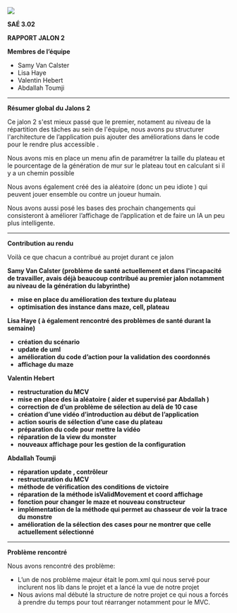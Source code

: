 



![](ImageSuivi.png)

**SAÉ 3.02**

**RAPPORT JALON 2**

**Membres de l’équipe**

- Samy Van Calster
- Lisa Haye
- Valentin Hebert
- Abdallah Toumji
-----
**Résumer global du Jalons 2**

Ce jalon 2 s'est mieux passé que le premier, notament au niveau de la répartition des tâches au sein de l'équipe, nous avons pu  structurer l'architecture de l’application  puis ajouter des améliorations dans le code pour le rendre plus accessible .

Nous avons mis en place un menu afin de paramétrer la taille du  plateau et le pourcentage de la génération de mur sur le plateau tout en calculant si il y a un chemin possible

Nous avons également créé des ia aléatoire (donc un peu idiote ) qui peuvent jouer ensemble ou contre un joueur humain.

Nous avons aussi posé les bases des prochain changements qui consisteront à améliorer l’affichage de l’application et de faire un IA un peu plus intelligente.

-----
**Contribution au rendu**

Voilà ce que chacun a contribué au projet durant ce jalon

**Samy Van Calster (problème de santé actuellement et dans l'incapacité de travailler, avais déjà beaucoup contribué au premier jalon notamment au niveau de la génération du labyrinthe)**

- **mise en place du amélioration des texture du plateau**
- **optimisation des instance dans maze, cell, plateau**

**Lisa Haye ( à également rencontré des problèmes de santé durant la semaine)**

- **création du scénario**
- **update de uml**
- **amélioration du code d’action pour la validation des coordonnés**
- **affichage du maze**

**Valentin Hebert**

- **restructuration du MCV**
- **mise en place des ia aléatoire ( aider et supervisé par Abdallah )**
- **correction de d’un problème de sélection au delà de 10 case**
- **création d’une vidéo d’introduction au début de l’application**
- **action souris  de sélection d’une case du plateau**
- **préparation du code pour mettre la vidéo**
- **réparation de la view du monster**
- **nouveaux affichage pour les gestion de la configuration**

**Abdallah Toumji**

- **réparation update , contrôleur**
- **restructuration du MCV**
- **méthode de vérification des conditions de victoire**
- **réparation de la méthode  isValidMovement et coord affichage**
- **fonction pour changer le maze et nouveau constructeur**
- **implémentation de la méthode qui permet au chasseur de voir la trace du monstre**
- **amélioration de la sélection des cases pour ne montrer que celle actuellement sélectionné**





-----
**Problème rencontré**

Nous avons rencontré des problème:

- L’un de nos problème majeur était le pom.xml qui nous servé pour inclurent nos lib dans le projet et a lancé la vue de notre projet
- Nous avions mal débuté la structure de notre projet ce qui nous a forcés à prendre du temps pour tout réarranger notamment pour le MVC.

